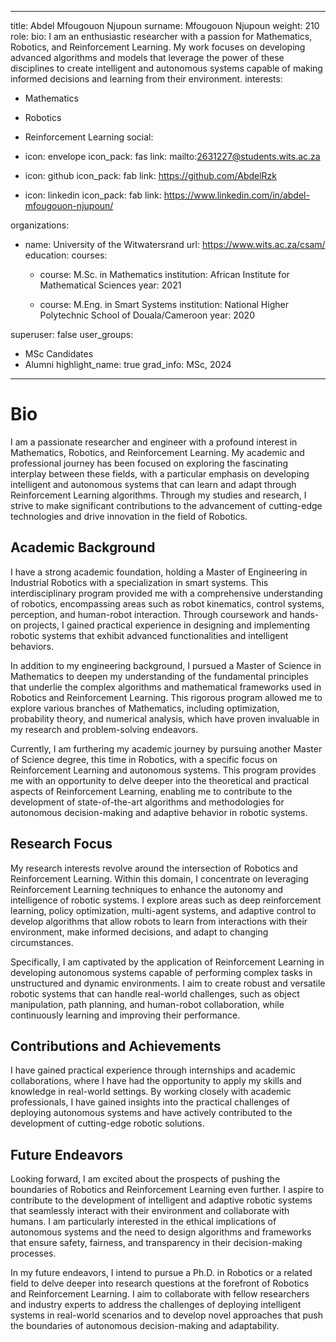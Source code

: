
---
title: Abdel Mfougouon Njupoun
surname: Mfougouon Njupoun
weight: 210
role:
bio: I am an enthusiastic researcher with a passion for Mathematics, Robotics, and Reinforcement Learning. My work focuses on developing advanced algorithms and models that leverage the power of these disciplines to create intelligent and autonomous systems capable of making informed decisions and learning from their environment.
interests:
  - Mathematics
  - Robotics
  - Reinforcement Learning
social:
  - icon: envelope
    icon_pack: fas
    link: mailto:2631227@students.wits.ac.za



  - icon: github
    icon_pack: fab
    link: https://github.com/AbdelRzk

  - icon: linkedin
    icon_pack: fab
    link: https://www.linkedin.com/in/abdel-mfougouon-njupoun/

organizations:
  - name: University of the Witwatersrand
    url: https://www.wits.ac.za/csam/
education:
  courses:
    - course: M.Sc. in Mathematics
      institution: African Institute for Mathematical Sciences
      year: 2021

    - course: M.Eng. in Smart Systems
      institution: National Higher Polytechnic School of Douala/Cameroon
      year: 2020


superuser: false
user_groups:
  - MSc Candidates
  - Alumni
highlight_name: true
grad_info: MSc, 2024

---

# Bio

I am a passionate researcher and engineer with a profound interest in Mathematics, Robotics, and Reinforcement Learning. My academic and professional journey has been focused on exploring the fascinating interplay between these fields, with a particular emphasis on developing intelligent and autonomous systems that can learn and adapt through Reinforcement Learning algorithms. Through my studies and research, I strive to make significant contributions to the advancement of cutting-edge technologies and drive innovation in the field of Robotics.

## Academic Background

I have a strong academic foundation, holding a Master of Engineering in Industrial Robotics with a specialization in smart systems. This interdisciplinary program provided me with a comprehensive understanding of robotics, encompassing areas such as robot kinematics, control systems, perception, and human-robot interaction. Through coursework and hands-on projects, I gained practical experience in designing and implementing robotic systems that exhibit advanced functionalities and intelligent behaviors.

In addition to my engineering background, I pursued a Master of Science in Mathematics to deepen my understanding of the fundamental principles that underlie the complex algorithms and mathematical frameworks used in Robotics and Reinforcement Learning. This rigorous program allowed me to explore various branches of Mathematics, including optimization, probability theory, and numerical analysis, which have proven invaluable in my research and problem-solving endeavors.

Currently, I am furthering my academic journey by pursuing another Master of Science degree, this time in Robotics, with a specific focus on Reinforcement Learning and autonomous systems. This program provides me with an opportunity to delve deeper into the theoretical and practical aspects of Reinforcement Learning, enabling me to contribute to the development of state-of-the-art algorithms and methodologies for autonomous decision-making and adaptive behavior in robotic systems.

## Research Focus

My research interests revolve around the intersection of Robotics and Reinforcement Learning. Within this domain, I concentrate on leveraging Reinforcement Learning techniques to enhance the autonomy and intelligence of robotic systems. I explore areas such as deep reinforcement learning, policy optimization, multi-agent systems, and adaptive control to develop algorithms that allow robots to learn from interactions with their environment, make informed decisions, and adapt to changing circumstances.

Specifically, I am captivated by the application of Reinforcement Learning in developing autonomous systems capable of performing complex tasks in unstructured and dynamic environments. I aim to create robust and versatile robotic systems that can handle real-world challenges, such as object manipulation, path planning, and human-robot collaboration, while continuously learning and improving their performance.

## Contributions and Achievements

I have gained practical experience through internships and academic collaborations, where I have had the opportunity to apply my skills and knowledge in real-world settings. By working closely with academic professionals, I have gained insights into the practical challenges of deploying autonomous systems and have actively contributed to the development of cutting-edge robotic solutions.

## Future Endeavors

Looking forward, I am excited about the prospects of pushing the boundaries of Robotics and Reinforcement Learning even further. I aspire to contribute to the development of intelligent and adaptive robotic systems that seamlessly interact with their environment and collaborate with humans. I am particularly interested in the ethical implications of autonomous systems and the need to design algorithms and frameworks that ensure safety, fairness, and transparency in their decision-making processes.

In my future endeavors, I intend to pursue a Ph.D. in Robotics or a related field to delve deeper into research questions at the forefront of Robotics and Reinforcement Learning. I aim to collaborate with fellow researchers and industry experts to address the challenges of deploying intelligent systems in real-world scenarios and to develop novel approaches that push the boundaries of autonomous decision-making and adaptability.

